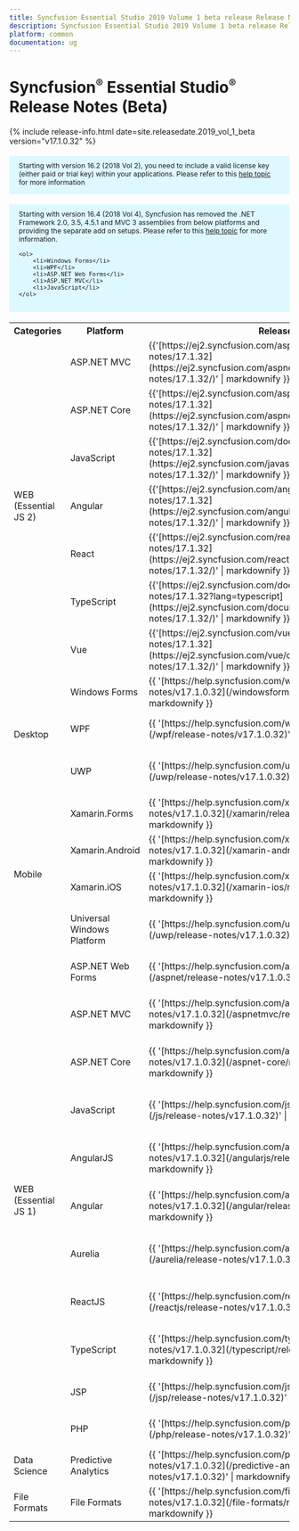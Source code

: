 ```yaml
---
title: Syncfusion Essential Studio 2019 Volume 1 beta release Release Notes  
description: Syncfusion Essential Studio 2019 Volume 1 beta release Release Notes  
platform: common
documentation: ug
---
```


# Syncfusion<sup style="font-size:70%">&reg;</sup>   Essential Studio<sup style="font-size:70%">&reg;</sup>  Release Notes (Beta)

{% include release-info.html date=site.releasedate.2019_vol_1_beta   version="v17.1.0.32" %} 

<style>
#license {
    font-size: .88em!important;
margin-top: 1.5em;     margin-bottom: 1.5em;
    background-color: #def8ff;
    padding: 10px 17px 14px;
}
</style>

<div id="license">
Starting with version 16.2 (2018 Vol 2), you need to include a valid license key (either paid or trial key) within your applications. 
Please refer to this <a href="/common/essential-studio/licensing/license-key">help topic</a> for more information 
</div>


<div id="license">
    Starting with version 16.4 (2018 Vol 4), Syncfusion has removed the .NET Framework 2.0, 3.5, 4.5.1 and MVC 3 assemblies from below platforms and providing the separate add on setups.
    Please refer to this <a href="/common/essential-studio/installation/essential-studio-platform-framework-add-ons">help topic</a> for more information.

    <ol>
        <li>Windows Forms</li>
        <li>WPF</li>
        <li>ASP.NET Web Forms</li>
        <li>ASP.NET MVC</li>
        <li>JavaScript</li>
    </ol>

</div>


<table>
<tr>
<th>
Categories</th><th>
Platform</th><th>
Release Notes</th><th>
Read Me</th></tr>
<tr>
<td rowspan="7">
WEB (Essential JS 2)
</td>
<td>
ASP.NET MVC
</td>
<td>{{'[https://ej2.syncfusion.com/aspnetmvc/documentation/release-notes/17.1.32](https://ej2.syncfusion.com/aspnetmvc/documentation/release-notes/17.1.32/)' | markdownify }}
</td>
<td>{{'[http://files2.syncfusion.com/Installs/v17.1.0.32/ReadMe/essential-js2/TypeScript.html](http://files2.syncfusion.com/Installs/v17.1.0.32/ReadMe/essential-js2/ASPMVC.html)' | markdownify }}
</td>
</tr>
<tr>
<td>
ASP.NET Core	
</td>
<td>{{'[https://ej2.syncfusion.com/aspnetcore/documentation/release-notes/17.1.32](https://ej2.syncfusion.com/aspnetcore/documentation/release-notes/17.1.32/)' | markdownify }}
</td>
<td>{{'[http://files2.syncfusion.com/Installs/v17.1.0.32/ReadMe/essential-js2/TypeScript.html](http://files2.syncfusion.com/Installs/v17.1.0.32/ReadMe/essential-js2/ASPNETCORE.html)' | markdownify }}
</td>
</tr>
<tr>
<td>
JavaScript
</td>
<td>{{'[https://ej2.syncfusion.com/documentation/release-notes/17.1.32](https://ej2.syncfusion.com/javascript/documentation/release-notes/17.1.32/)' | markdownify }}
</td>
<td>{{'[http://files2.syncfusion.com/Installs/v17.1.0.32/ReadMe/essential-js2/JavaScript.html](http://files2.syncfusion.com/Installs/v17.1.0.32/ReadMe/essential-js2/JavaScript.html)' | markdownify }}
</td>
</tr>
<tr>
<td>
Angular
</td>
<td>{{'[https://ej2.syncfusion.com/angular/documentation/release-notes/17.1.32](https://ej2.syncfusion.com/angular/documentation/release-notes/17.1.32/)' | markdownify }}
</td>
<td>{{'[http://files2.syncfusion.com/Installs/v17.1.0.32/ReadMe/essential-js2/Angular.html](http://files2.syncfusion.com/Installs/v17.1.0.32/ReadMe/essential-js2/Angular.html)' | markdownify }}
</td>
</tr>
<tr>
<td>
React
</td>
<td>{{'[https://ej2.syncfusion.com/react/documentation/release-notes/17.1.32](https://ej2.syncfusion.com/react/documentation/release-notes/17.1.32/)' | markdownify }}
</td>
<td>{{'[http://files2.syncfusion.com/Installs/v17.1.0.32/ReadMe/essential-js2/React.html](http://files2.syncfusion.com/Installs/v17.1.0.32/ReadMe/essential-js2/React.html)' | markdownify }}
</td>
</tr>
<tr>
<td>
TypeScript
</td>
<td>{{'[https://ej2.syncfusion.com/documentation/release-notes/17.1.32?lang=typescript](https://ej2.syncfusion.com/documentation/release-notes/17.1.32/)' | markdownify }}
</td>
<td>{{'[http://files2.syncfusion.com/Installs/v17.1.0.32/ReadMe/essential-js2/TypeScript.html](http://files2.syncfusion.com/Installs/v17.1.0.32/ReadMe/essential-js2/TypeScript.html)' | markdownify }}
</td>
</tr>
<tr>
<td>
Vue
</td>
<td>{{'[https://ej2.syncfusion.com/vue/documentation/release-notes/17.1.32](https://ej2.syncfusion.com/vue/documentation/release-notes/17.1.32/)' | markdownify }}
</td>
<td>{{'[http://files2.syncfusion.com/Installs/v17.1.0.32/ReadMe/essential-js2/Vue.html](http://files2.syncfusion.com/Installs/v17.1.0.32/ReadMe/essential-js2/Vue.html)' | markdownify }}
</td>
</tr>
<tr>
<td rowspan="3">
Desktop
</td>
<td>
Windows Forms
</td>
<td>{{ '[https://help.syncfusion.com/windowsforms/release-notes/v17.1.0.32](/windowsforms/release-notes/v17.1.0.32)' | markdownify }}
</td>
<td>{{ '[http://files2.syncfusion.com/Installs/v17.1.0.32/ReadMe/WindowsForms.html](http://files2.syncfusion.com/Installs/v17.1.0.32/ReadMe/WindowsForms.html)' | markdownify }}
</td>
</tr>
<tr>
<td>
WPF
</td>
<td>{{ '[https://help.syncfusion.com/wpf/release-notes/v17.1.0.32](/wpf/release-notes/v17.1.0.32)' | markdownify }}
</td>
<td>{{ '[http://files2.syncfusion.com/Installs/v17.1.0.32/ReadMe/WPF.html](http://files2.syncfusion.com/Installs/v17.1.0.32/ReadMe/WPF.html)' | markdownify }}
</td>
</tr>
<tr>
<td>
UWP
</td>
<td>{{ '[https://help.syncfusion.com/uwp/release-notes/v17.1.0.32](/uwp/release-notes/v17.1.0.32)' | markdownify }}
</td>
<td>{{ '[http://files2.syncfusion.com/Installs/v17.1.0.32/ReadMe/UniversalWindows.html](http://files2.syncfusion.com/Installs/v17.1.0.32/ReadMe/UniversalWindows.html)' | markdownify }}
</td>
</tr>
<tr>
<td rowspan="4">
Mobile
</td>
<td>
Xamarin.Forms
</td>
<td>{{ '[https://help.syncfusion.com/xamarin/release-notes/v17.1.0.32](/xamarin/release-notes/v17.1.0.32)' | markdownify }}
</td>
<td>{{ '[http://files2.syncfusion.com/Installs/v17.1.0.32/ReadMe/Xamarin_Forms.html](http://files2.syncfusion.com/Installs/v17.1.0.32/ReadMe/Xamarin_Forms.html)' | markdownify }}
</td>
</tr>
<tr>
<td>
Xamarin.Android
</td>
<td>{{ '[https://help.syncfusion.com/xamarin-android/release-notes/v17.1.0.32](/xamarin-android/release-notes/v17.1.0.32)' | markdownify }}
</td>
<td>{{ '[http://files2.syncfusion.com/Installs/v17.1.0.32/ReadMe/Xamarin_Forms.html](http://files2.syncfusion.com/Installs/v17.1.0.32/ReadMe/Xamarin_Forms.html)' | markdownify }}
</td>
</tr>
<tr>
<td>
Xamarin.iOS
</td>
<td>{{ '[https://help.syncfusion.com/xamarin-ios/release-notes/v17.1.0.32](/xamarin-ios/release-notes/v17.1.0.32)' | markdownify }}
</td>
<td>{{ '[http://files2.syncfusion.com/Installs/v17.1.0.32/ReadMe/Xamarin_Forms.html](http://files2.syncfusion.com/Installs/v17.1.0.32/ReadMe/Xamarin_Forms.html)' | markdownify }}
</td>
</tr>
<tr>
<td>
Universal Windows Platform
</td>
<td>{{ '[https://help.syncfusion.com/uwp/release-notes/v17.1.0.32](/uwp/release-notes/v17.1.0.32)' | markdownify }}
</td>
<td>{{ '[http://files2.syncfusion.com/Installs/v17.1.0.32/ReadMe/UniversalWindows.html](http://files2.syncfusion.com/Installs/v17.1.0.32/ReadMe/UniversalWindows.html)' | markdownify }}
</td>
</tr>
<tr>
<td rowspan="11">
WEB (Essential JS 1)
</td>
<td>
ASP.NET Web Forms
</td>
<td>{{ '[https://help.syncfusion.com/aspnet/release-notes/v17.1.0.32](/aspnet/release-notes/v17.1.0.32)' | markdownify }}
</td>
<td>{{ '[http://files2.syncfusion.com/Installs/v17.1.0.32/ReadMe/essential-js1/ASP.html](http://files2.syncfusion.com/Installs/v17.1.0.32/ReadMe/essential-js1/ASP.html)' | markdownify }}
</td>
</tr>
<tr>
<td>
ASP.NET MVC
</td>
<td>{{ '[https://help.syncfusion.com/aspnetmvc/release-notes/v17.1.0.32](/aspnetmvc/release-notes/v17.1.0.32)' | markdownify }}
</td>
<td>{{ '[http://files2.syncfusion.com/Installs/v17.1.0.32/ReadMe/essential-js1/ASPMVC.html](http://files2.syncfusion.com/Installs/v17.1.0.32/ReadMe/essential-js1/ASPMVC.html)' | markdownify }}
</td>
</tr>
<tr>
<td>
ASP.NET Core
</td>
<td>{{ '[https://help.syncfusion.com/aspnet-core/release-notes/v17.1.0.32](/aspnet-core/release-notes/v17.1.0.32)' | markdownify }}
</td>
<td>
{{ '[http://files2.syncfusion.com/Installs/v17.1.0.32/ReadMe/essential-js1/ASPNETCORE.html](http://files2.syncfusion.com/Installs/v17.1.0.32/ReadMe/essential-js1/ASPNETCORE.html)' | markdownify }}
</td>
</tr>
<tr>
<td>
JavaScript
</td>
<td>{{ '[https://help.syncfusion.com/js/release-notes/v17.1.0.32](/js/release-notes/v17.1.0.32)' | markdownify }}
</td>
<td>{{ '[http://files2.syncfusion.com/Installs/v17.1.0.32/ReadMe/essential-js1/JavaScript.html](http://files2.syncfusion.com/Installs/v17.1.0.32/ReadMe/essential-js1/JavaScript.html)' | markdownify }}
</td>
</tr>
<tr>
<td>
AngularJS
</td>
<td>{{ '[https://help.syncfusion.com/angularjs/release-notes/v17.1.0.32](/angularjs/release-notes/v17.1.0.32)' | markdownify }}
</td>
<td>{{ '[http://files2.syncfusion.com/Installs/v17.1.0.32/ReadMe/essential-js1/AngularJS.html](http://files2.syncfusion.com/Installs/v17.1.0.32/ReadMe/essential-js1/AngularJS.html)' | markdownify }}
</td>
</tr>
<tr>
<td>
Angular
</td>
<td>{{ '[https://help.syncfusion.com/angular/release-notes/v17.1.0.32](/angular/release-notes/v17.1.0.32)' | markdownify }}
</td>
<td>{{ '[http://files2.syncfusion.com/Installs/v17.1.0.32/ReadMe/essential-js1/Angular.html](http://files2.syncfusion.com/Installs/v17.1.0.32/ReadMe/essential-js1/Angular.html)' | markdownify }}
</td>
</tr>
<tr>
<td>
Aurelia
</td>
<td>{{ '[https://help.syncfusion.com/aurelia/release-notes/v17.1.0.32](/aurelia/release-notes/v17.1.0.32)' | markdownify }}
</td>
<td>{{ '[http://files2.syncfusion.com/Installs/v17.1.0.32/ReadMe/essential-js1/Aurelia.html](http://files2.syncfusion.com/Installs/v17.1.0.32/ReadMe/essential-js1/Aurelia.html)' | markdownify }}
</td>
</tr>
<tr>
<td>
ReactJS
</td>
<td>{{ '[https://help.syncfusion.com/reactjs/release-notes/v17.1.0.32](/reactjs/release-notes/v17.1.0.32)' | markdownify }}
</td>
<td>{{ '[http://files2.syncfusion.com/Installs/v17.1.0.32/ReadMe/essential-js1/ReactJS.html](http://files2.syncfusion.com/Installs/v17.1.0.32/ReadMe/essential-js1/ReactJS.html)' | markdownify }}
</td>
</tr>
<tr>
<td>
TypeScript
</td>
<td>{{ '[https://help.syncfusion.com/typescript/release-notes/v17.1.0.32](/typescript/release-notes/v17.1.0.32)' | markdownify }}
</td>
<td>{{ '[http://files2.syncfusion.com/Installs/v17.1.0.32/ReadMe/essential-js1/TypeScript.html](http://files2.syncfusion.com/Installs/v17.1.0.32/ReadMe/essential-js1/TypeScript.html)' | markdownify }}
</td>
</tr>
<tr>
<td>
JSP
</td>
<td>{{ '[https://help.syncfusion.com/jsp/release-notes/v17.1.0.32](/jsp/release-notes/v17.1.0.32)' | markdownify }}
</td>
<td>{{ '[http://files2.syncfusion.com/Installs/v17.1.0.32/ReadMe/essential-js1/JSP.html](http://files2.syncfusion.com/Installs/v17.1.0.32/ReadMe/essential-js1/JSP.html)' | markdownify }}
</td>
</tr>
<tr>
<td>
PHP
</td>
<td>{{ '[https://help.syncfusion.com/php/release-notes/v17.1.0.32](/php/release-notes/v17.1.0.32)' | markdownify }}
</td>
<td>{{ '[http://files2.syncfusion.com/Installs/v17.1.0.32/ReadMe/essential-js1/PHP.html](http://files2.syncfusion.com/Installs/v17.1.0.32/ReadMe/essential-js1/PHP.html)' | markdownify }}
</td>
</tr>
<tr>
<td>
Data Science
</td>
<td>
Predictive Analytics
</td>
<td>{{ '[https://help.syncfusion.com/predictive-analytics/release-notes/v17.1.0.32](/predictive-analytics/release-notes/v17.1.0.32)' | markdownify }}
</td>
<td>
</td>
</tr>
<tr>
<td>
File Formats
</td>
<td>
File Formats
</td>
<td>{{ '[https://help.syncfusion.com/file-formats/release-notes/v17.1.0.32](/file-formats/release-notes/v17.1.0.32)' | markdownify }}
</td>
<td>
</td>
</tr>
</table>